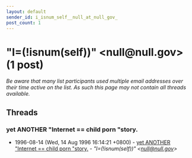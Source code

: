 ```yaml
---
layout: default
sender_id: i_isnum_self__null_at_null_gov_
post_count: 1
---
```


# "I=(!isnum(self))" <null<span>@</span>null.gov> (1 post)

_Be aware that many list participants used multiple email addresses over their time active on the list. As such this page may not contain all threads available._

## Threads

### yet ANOTHER "Internet == child porn "story.
+ 1996-08-14 (Wed, 14 Aug 1996 16:14:21 +0800) - [yet ANOTHER "Internet == child porn "story.](/archive/1996/08/fd4d7d4f76309aa3e2ec228e3404029ccec6bac1b0b8b7aa9e2718ad66e972a6) - _"I=(!isnum(self))" \<null@null.gov\>_

